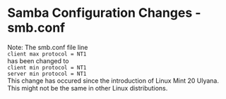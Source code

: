 # Samba Configuration Changes - smb.conf
Note: The smb.conf file line<br>`client max protocol = NT1`<br>has been changed to<br>
`client min protocol = NT1`<br>
`server min protocol = NT1`<br>
This change has occured since the introduction of Linux Mint 20 Ulyana.<br>
This might not be the same in other Linux distributions.
